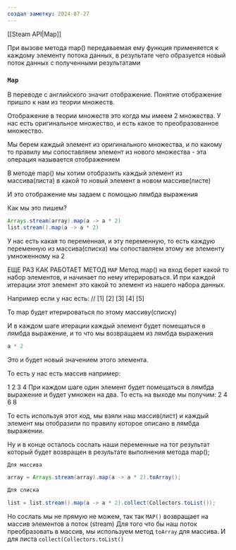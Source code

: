 ```yaml
---
создал заметку: 2024-07-27
---
```

[[Steam API|Map]]

При вызове метода map() передаваемая ему функция применяется к каждому элементу потока данных, в результате чего образуется
новый поток данных с полученными результатами
### `Map` 
В переводе с английского значит отображение. Понятие отображение пришло к нам из теории множеств.

Отображение в теории множеств это когда мы имеем 2 множества.
У нас есть оригинальное множество, и есть какое то преобразованное множество.

Мы берем каждый элемент из оригинального множества, 
и по какому то правилу мы сопоставляем  элемент из нового множества - эта операция называется отображением

В методе map() мы хотим отобразить каждый элемент из массива(листа) в какой то новый элемент в новом массиве(листе)

И это отображение мы задаем с помощью лямбда выражения

Как мы это пишем? 
```java
Arrays.stream(array).map(a -> a * 2)
list.stream().map(a -> a * 2)
```
У нас есть какая то переменная, и эту переменную, то есть каждую переменную из массива(списка) мы сопоставляем этому же элементу умноженному на 2

ЕЩЕ РАЗ КАК РАБОТАЕТ МЕТОД `MAP` 
Метод map() на вход берет какой то набор элементов, и начинает по нему итерироваться. 
И при каждой итерации этот элемент это какой то элемент из нашего набора данных. 

Например если у нас есть:
// [1]  [2]  [3]  [4]  [5]

То map будет итерироваться по этому массиву(списку)

И в каждом шаге итерации каждый элемент будет помещаться в лямбда выражение, и то что мы возвращаем из лямбда выражения
```java
a * 2
```
Это и будет новый значением этого элемента.

То есть у нас есть массив например: 

1 2 3 4 
При каждом шаге один элемент будет помещаться в лямбда выражение и будет умножен на два.
То есть на выходе мы получим: 
2 4 6 8


То есть используя этот код, мы взяли наш массив(лист) и каждый элемент мы отобразили по правилу которое описано в лямбда выражении.

Ну и в конце осталось сослать наши переменные на тот результат который будет возвращен в результате выполнения метода map();


```java
Для массива

array = Arrays.stream(array).map(a -> a * 2).toArray();

Для списка

list = list.stream().map(a -> a * 2).collect(Collectors.toList());
```

Но сослать мы не прямую не можем, так так `MAP()` возвращает на массив элементов а поток (stream)
Для того что бы наш поток преобразовать в массив, мы используем метод `toArray` для массива. 
И для листа `collect(Collectors.toList()`